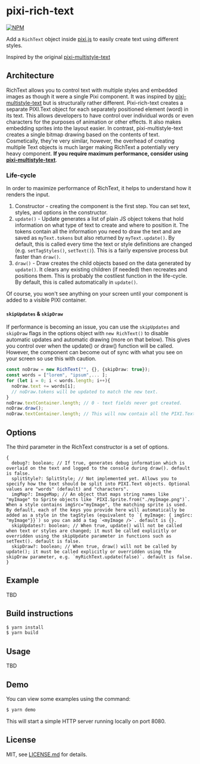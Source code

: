 # pixi-rich-text

[![NPM](https://nodei.co/npm/pixi-rich-text.png)](https://nodei.co/npm/pixi-rich-text/)

Add a `RichText` object inside [pixi.js](https://github.com/GoodBoyDigital/pixi.js) to easily create text using different styles.

Inspired by the original [pixi-multistyle-text](https://github.com/tleunen/pixi-multistyle-text)

## Architecture

RichText allows you to control text with multiple styles and embedded images as though it were a single Pixi component. It was inspired by [pixi-multistyle-text](https://github.com/tleunen/pixi-multistyle-text) but is structurally rather different. Pixi-rich-text creates a separate PIXI.Text object for each separately positioned element (word) in its text. This allows developers to have control over individual words or even characters for the purposes of animation or other effects. It also makes embedding sprites into the layout easier. In contrast, pixi-multistyle-text creates a single bitmap drawing based on the contents of text. Cosmetically, they're very similar, however, the overhead of creating multiple Text objects is much larger making RichText a potentially very heavy component. **If you require maximum performance, consider using [pixi-multistyle-text](https://github.com/tleunen/pixi-multistyle-text)**.

### Life-cycle

In order to maximize performance of RichText, it helps to understand how it renders the input.

1. Constructor - creating the component is the first step. You can set text, styles, and options in the constructor.
2. `update()` - Update generates a list of plain JS object tokens that hold information on what type of text to create and where to position it. The tokens contain all the information you need to draw the text and are saved as `myText.tokens` but also returned by `myText.update()`. By default, this is called every time the text or style definitions are changed (e.g. `setTagStyles()`, `setText()`). This is a fairly expensive process but faster than `draw()`.
3. `draw()` - Draw creates the child objects based on the data generated by `update()`. It clears any existing children (if needed) then recreates and positions them. This is probably the costliest function in the life-cycle. By default, this is called automatically in `update()`.

Of course, you won't see anything on your screen until your component is added to a visible PIXI container.

#### `skipUpdates` & `skipDraw`

If performance is becoming an issue, you can use the `skipUpdates` and `skipDraw` flags in the options object with `new RichText()` to disable automatic updates and automatic drawing (more on that below). This gives you control over when the update() or draw() function will be called. However, the component can become out of sync with what you see on your screen so use this with caution.

```typescript
const noDraw = new RichText("", {}, {skipDraw: true});
const words = ["lorem", "ipsum",... ];
for (let i = 0; i < words.length; i++){
  noDraw.text += words[i];
  // noDraw.tokens will be updated to match the new text.
}
noDraw.textContainer.length; // 0 - text fields never got created.
noDraw.draw();
noDraw.textContainer.length; // This will now contain all the PIXI.Text objects created by draw.
```

## Options

The third parameter in the RichText constructor is a set of options.

```typscript
{
  debug?: boolean; // If true, generates debug information which is overlaid on the text and logged to the console during draw(). default is false.
  splitStyle?: SplitStyle; // Not implemented yet. Allows you to specify how the text should be split into PIXI.Text objects. Optional values are "words" (default) and "characters".
  imgMap?: ImageMap; // An object that maps string names like "myImage" to Sprite objects like `PIXI.Sprite.from("./myImage.png")`. When a style contains imgSrc="myImage", the matching sprite is used. By default, each of the keys you provide here will automatically be added as a style in the tagStyles (equivalent to `{ myImage: { imgSrc: "myImage"}}`) so you can add a tag `<myImage />`. default is {}.
  skipUpdates?: boolean; // When true, update() will not be called when text or styles are changed; it must be called explicitly or overridden using the skipUpdate parameter in functions such as setText(). default is false.
  skipDraw?: boolean; // When true, draw() will not be called by update(); it must be called explicitly or overridden using the skipDraw parameter, e.g. `myRichText.update(false)`. default is false.
}
```

## Example

TBD

## Build instructions

```bash
$ yarn install
$ yarn build
```

## Usage

TBD

## Demo

You can view some examples using the command:

```bash
$ yarn demo
```

This will start a simple HTTP server running locally on port 8080.

## License

MIT, see [LICENSE.md](http://github.com/tleunen/pixi-multistyle-text/blob/master/LICENSE.md) for details.
